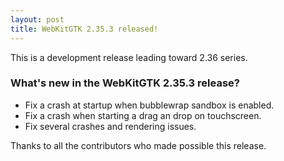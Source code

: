 ```yaml
---
layout: post
title: WebKitGTK 2.35.3 released!
---
```


This is a development release leading toward 2.36 series.

### What's new in the WebKitGTK 2.35.3 release?

 - Fix a crash at startup when bubblewrap sandbox is enabled.
 - Fix a crash when starting a drag an drop on touchscreen.
 - Fix several crashes and rendering issues.

Thanks to all the contributors who made possible this release.
